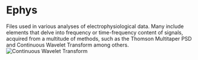 # Ephys
Files used in various analyses of electrophysiological data. Many include elements that delve into frequency or time-frequency content of signals, acquired from a multitude of methods, such as the Thomson Multitaper PSD and Continuous Wavelet Transform among others.
![Continuous Wavelet Transform](https://github.com/bpcarson/Ephys/blob/master/cwtEx.png)
